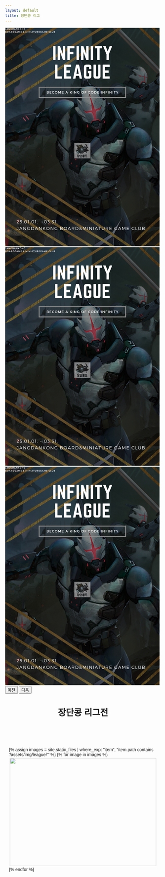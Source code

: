 ```yaml
---
layout: default
title: 장단콩 리그
---
```


<style>
  /* 데스크탑에서 이미지 최대 너비를 500px로 고정 */
  .carousel-inner img {
    max-width: 500px;
    height: auto;
    margin: 0 auto;
  }

  /* 모바일(화면 너비가 768px 이하)에서는 이미지가 화면 크기에 맞게 조정 */
  @media (max-width: 768px) {
    .carousel-inner img {
      max-width: 100%; /* 부모 컨테이너에 맞게 */
    }
  }

  /* 갤러리 2안 */

  @import url(https://fonts.googleapis.com/css?family=Quicksand:400,300);
    body{
        font-family: 'Quicksand', sans-serif;
    }
    .gal-container{
        padding: 12px;
    }
    .gal-item{
        overflow: hidden;
        padding: 3px;
    }
    .gal-item .box{
        height: 350px;
        overflow: hidden;
    }
    .box img{
        height: 100%;
        width: 100%;
        object-fit:cover;
        -o-object-fit:cover;
    }
    .gal-item a:focus{
        outline: none;
    }
    .gal-item a:after{
        content:"\e003";
        /* font-family: 'Glyphicons Halflings'; */
        opacity: 0;
        background-color: rgba(0, 0, 0, 0.75);
        position: absolute;
        right: 3px;
        left: 3px;
        top: 3px;
        bottom: 3px;
        text-align: center;
        line-height: 350px;
        /* font-size: 30px; */
        color: #fff;
        -webkit-transition: all 0.5s ease-in-out 0s;
        -moz-transition: all 0.5s ease-in-out 0s;
        transition: all 0.5s ease-in-out 0s;
    }
    .gal-item a:hover:after{
        opacity: 0;
    }
    .modal-open .gal-container .modal{
        background-color: rgba(0,0,0,0.4);
    }
    .modal-open .gal-item .modal-body{
        padding: 0px;
    }
    .modal-open .gal-item button.close{
        position: absolute;
        width: 25px;
        height: 25px;
        background-color: #000;
        opacity: 0;
        color: #fff;
        z-index: 999;
        right: -12px;
        top: -12px;
        border-radius: 50%;
        font-size: 15px;
        border: 2px solid #fff;
        line-height: 25px;
        -webkit-box-shadow: 0 0 1px 1px rgba(0,0,0,0.35);
        box-shadow: 0 0 1px 1px rgba(0,0,0,0.35);
    }
    .modal-open .gal-item button.close:focus{
        outline: none;
    }
    .modal-open .gal-item button.close span{
        position: relative;
        top: -3px;
        font-weight: lighter;
        text-shadow:none;
    }
    .gal-container .modal-dialogue{
        width: 80%;
    }
    .gal-container .description{
        position: relative;
        height: 40px;
        top: -40px;
        padding: 10px 25px;
        background-color: rgba(0,0,0,0.5);
        color: #fff;
        text-align: left;
    }
    .gal-container .description h4{
        margin:0px;
        font-size: 15px;
        font-weight: 300;
        line-height: 20px;
    }
    .gal-container .modal.fade .modal-dialog {
        -webkit-transform: scale(0.1);
        -moz-transform: scale(0.1);
        -ms-transform: scale(0.1);
        transform: scale(0.1);
        top: 100px;
        opacity: 0;
        -webkit-transition: all 0.3s;
        -moz-transition: all 0.3s;
        transition: all 0.3s;
    }

    .gal-container .modal.fade.in .modal-dialog {
        -webkit-transform: scale(1);
        -moz-transform: scale(1);
        -ms-transform: scale(1);
        transform: scale(1);
        -webkit-transform: translate3d(0, -100px, 0);
        transform: translate3d(0, -100px, 0);
        opacity: 0;
    }
    @media (min-width: 768px) {
    .gal-container .modal-dialog {
        width: 55%;
        margin: 50 auto;
    }
    }
    @media (max-width: 768px) {
        .gal-container .modal-content{
            height:250px;
        }
    }
    /* Footer Style */
    i.red{
        color:#BC0213;
    }
    .gal-container{
        padding-top :75px;
        padding-bottom:75px;
    }
    footer{
        font-family: 'Quicksand', sans-serif;
    }
    footer a,footer a:hover{
        color: #88C425;
    }
  
</style>

<!-- 캐러샐  -->
<div id="carouselExampleAutoplaying" class="carousel slide" data-bs-ride="carousel">
  <div class="carousel-inner">
    <div class="carousel-item active">
        <a href="https://www.jdkclub.click/infinity">
            <img src="/assets/img/infinityleague1.png" class="d-block img-fluid mx-auto" alt="1">
        </a>
    </div>
    <div class="carousel-item">
        <a href="https://www.jdkclub.click/conquest">
            <img src="/assets/img/infinityleague1.png" class="d-block img-fluid mx-auto" alt="2">
        </a>
    </div>
    <div class="carousel-item">
        <a href="https://www.jdkclub.click/infinity">
            <img src="/assets/img/infinityleague1.png" class="d-block img-fluid mx-auto" alt="3">
        </a>
    </div>
  </div>
  <button class="carousel-control-prev" type="button" data-bs-target="#carouselExampleAutoplaying" data-bs-slide="prev">
    <span class="carousel-control-prev-icon" aria-hidden="true"></span>
    <span class="visually-hidden">이전</span>
  </button>
  <button class="carousel-control-next" type="button" data-bs-target="#carouselExampleAutoplaying" data-bs-slide="next">
    <span class="carousel-control-next-icon" aria-hidden="true"></span>
    <span class="visually-hidden">다음</span>
  </button>
</div>



<div id="contact" style="display: flex; flex-direction: column; align-items: center; text-align: center;">
  <h1 class="pageTitle">장단콩 리그전</h1>
	<a></a>
</div>


<link rel="stylesheet" href="https://maxcdn.bootstrapcdn.com/font-awesome/4.5.0/css/font-awesome.min.css">
<section>
  <div class="container gal-container">
    {% assign images = site.static_files | where_exp: "item", "item.path contains '/assets/img/league/'" %}
    {% for image in images %}
    <div class="col-md-4 col-sm-6 co-xs-12 gal-item">
      <div class="box">
        <a href="#" data-toggle="modal" data-target="#modal-{{ forloop.index }}">
          <img src="{{ image.path }}">
        </a>
        <div class="modal fade" id="modal-{{ forloop.index }}" tabindex="-1" role="dialog">
          <div class="modal-dialog" role="document">
            <div class="modal-content">
                <button type="button" class="close" data-dismiss="modal" aria-label="Close">
                  <span aria-hidden="true">&times;</span>
                </button>
              <div class="modal-body">
                <img src="{{ image.path }}">
              </div>
            </div>
          </div>
        </div>
      </div>
    </div>
    {% endfor %}
  </div>
</section>